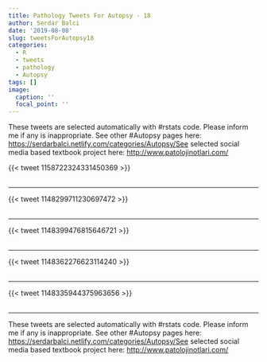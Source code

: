 ```yaml
---
title: Pathology Tweets For Autopsy - 18
author: Serdar Balci
date: '2019-08-08'
slug: tweetsForAutopsy18
categories:
  - R
  - tweets
  - pathology
  - Autopsy
tags: []
image:
  caption: ''
  focal_point: ''
---
```



These tweets are selected automatically with #rstats code. Please inform me if any is inappropriate.
See other #Autopsy pages here: https://serdarbalci.netlify.com/categories/Autopsy/See selected social media based textbook project here: http://www.patolojinotlari.com/

{{< tweet 1158722324331450369 >}}
<br>
<br>
<hr>
{{< tweet 1148299711230697472 >}}
<br>
<br>
<hr>
{{< tweet 1148399476815646721 >}}
<br>
<br>
<hr>
{{< tweet 1148362276623114240 >}}
<br>
<br>
<hr>
{{< tweet 1148335944375963656 >}}
<br>
<br>
<hr>


These tweets are selected automatically with #rstats code. Please inform me if any is inappropriate.
See other #Autopsy pages here: https://serdarbalci.netlify.com/categories/Autopsy/See selected social media based textbook project here: http://www.patolojinotlari.com/
